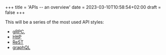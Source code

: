 +++
title = 'APIs -- an overview'
date = 2023-03-10T10:58:54+02:00
draft = false
+++

This will be a series of the most used API styles: 
- [gRPC](https://codingjenka.github.io/blog/posts/grpc/),
- [HttP](https://codingJenka.github.io/blog/posts/http/)
- [ReST](https://codingJenka.github.io/blog/posts/rest/)
- [graphQL](https://codingJenka.github.io/blog/posts/graphql/)